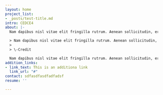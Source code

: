 ```yaml
---
layout: home
project_list:
- _posts/test-title.md
intro: CEDCE4
about: |-
  Nam dapibus nisl vitae elit fringilla rutrum. Aenean sollicitudin, erat a elementum rutrum, neque sem pretium metus, quis mollis nisl nunc et massa. Vestibulum sed metus in lorem tristique ullamcorper id vitae erat. Nulla mollis sapien sollicitudin lacinia lacinia. Vivamus facilisis dolor et massa placerat, at vestibulum nisl egestas. Nullam rhoncus lacus non odio luctus, eu condimentum mauris ultrices. Praesent blandit, augue a posuere aliquam, arcu tortor feugiat turpis, quis lacinia augue sapien at tellus. Cras ut erat magna.

  > Nam dapibus nisl vitae elit fringilla rutrum. Aenean sollicitudin, erat a elementum rutrum, neque sem pretium metus, quis mollis nisl nunc et massa. Vestibulum sed metus in lorem tristique ullamcorper id vitae erat. Nulla mollis sapien sollicitudin lacinia lacinia. Vivamus facilisis dolor et massa placerat, at vestibulum nisl egestas. Nullam rhoncus lacus non odio luctus, eu condimentum mauris ultrices. Praesent blandit, augue a posuere aliquam, arcu tortor feugiat turpis, quis lacinia augue sapien at tellus. Cras ut erat magna.
  >
  > \-Credit

  Nam dapibus nisl vitae elit fringilla rutrum. Aenean sollicitudin, erat a elementum rutrum, neque sem pretium metus, quis mollis nisl nunc et massa. Vestibulum sed metus in lorem tristique ullamcorper id vitae erat. Nulla mollis sapien sollicitudin lacinia lacinia. Vivamus facilisis dolor et massa placerat, at vestibulum nisl egestas. Nullam rhoncus lacus non odio luctus, eu condimentum mauris ultrices. Praesent blandit, augue a posuere aliquam, arcu tortor feugiat turpis, quis lacinia augue sapien at tellus. Cras ut erat magna.
addition_links:
- link_text: This is an additiona link
  link_url: "#"
contact: sdfasdfasdfadfadsf
resume: ''

---
```

